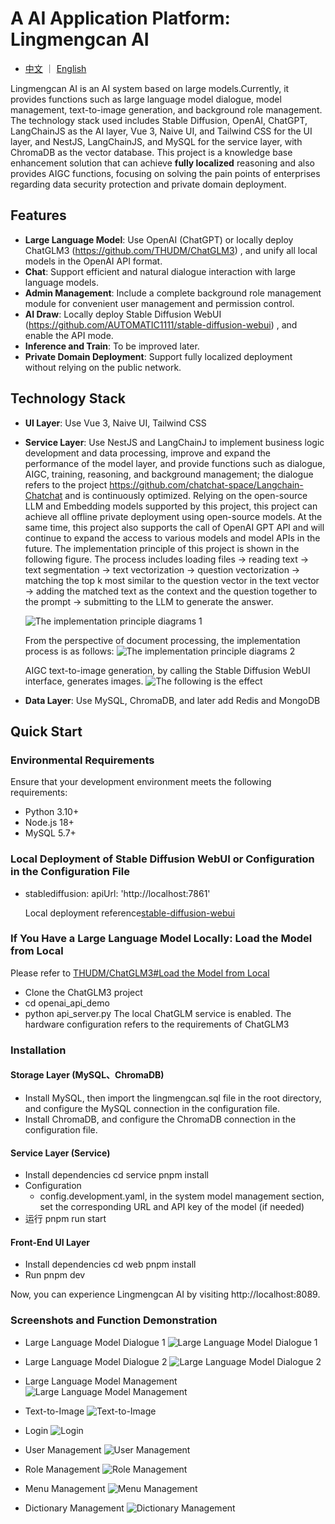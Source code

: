 # A AI Application Platform: Lingmengcan AI

- <a href="./README.md">中文</a> ｜ <a href="./README.en-US.md">English</a>

Lingmengcan AI is an AI system based on large models.Currently, it provides functions such as large language model dialogue, model management, text-to-image generation, and background role management. The technology stack used includes Stable Diffusion, OpenAI, ChatGPT, LangChainJS as the AI layer, Vue 3, Naive UI, and Tailwind CSS for the UI layer, and NestJS, LangChainJS, and MySQL for the service layer, with ChromaDB as the vector database. This project is a knowledge base enhancement solution that can achieve **fully localized** reasoning and also provides AIGC functions, focusing on solving the pain points of enterprises regarding data security protection and private domain deployment.

## Features

- **Large Language Model**: Use OpenAI (ChatGPT) or locally deploy ChatGLM3 (https://github.com/THUDM/ChatGLM3) , and unify all local models in the OpenAI API format.
- **Chat**: Support efficient and natural dialogue interaction with large language models.
- **Admin Management**: Include a complete background role management module for convenient user management and permission control.
- **AI Draw**: Locally deploy Stable Diffusion WebUI (https://github.com/AUTOMATIC1111/stable-diffusion-webui) , and enable the API mode.
- **Inference and Train**: To be improved later.
- **Private Domain Deployment**: Support fully localized deployment without relying on the public network.

## Technology Stack

- **UI Layer**: Use Vue 3, Naive UI, Tailwind CSS
- **Service Layer**: Use NestJS and LangChainJ to implement business logic development and data processing, improve and expand the performance of the model layer, and provide functions such as dialogue, AIGC, training, reasoning, and background management; the dialogue refers to the project https://github.com/chatchat-space/Langchain-Chatchat and is continuously optimized.
  Relying on the open-source LLM and Embedding models supported by this project, this project can achieve all offline private deployment using open-source models. At the same time, this project also supports the call of OpenAI GPT API and will continue to expand the access to various models and model APIs in the future.
  The implementation principle of this project is shown in the following figure. The process includes loading files -> reading text -> text segmentation -> text vectorization -> question vectorization -> matching the top k most similar to the question vector in the text vector -> adding the matched text as the context and the question together to the prompt -> submitting to the LLM to generate the answer.

  ![The implementation principle diagrams 1](images/langchain+chatglm.png)

  From the perspective of document processing, the implementation process is as follows:
  ![The implementation principle diagrams 2](images/langchain+chatglm2.png)

  AIGC text-to-image generation, by calling the Stable Diffusion WebUI interface, generates images.
  ![The following is the effect](images/txt2img.png)

- **Data Layer**: Use MySQL, ChromaDB, and later add Redis and MongoDB

## Quick Start

### Environmental Requirements

Ensure that your development environment meets the following requirements:

- Python 3.10+
- Node.js 18+
- MySQL 5.7+

### Local Deployment of Stable Diffusion WebUI or Configuration in the Configuration File

- stablediffusion:
  apiUrl: 'http://localhost:7861'

  Local deployment reference[stable-diffusion-webui](https://github.com/AUTOMATIC1111/stable-diffusion-webui)

### If You Have a Large Language Model Locally: Load the Model from Local

Please refer to [THUDM/ChatGLM3#Load the Model from Local](https://github.com/THUDM/ChatGLM3#从本地加载模型)

- Clone the ChatGLM3 project
- cd openai_api_demo
- python api_server.py
  The local ChatGLM service is enabled. The hardware configuration refers to the requirements of ChatGLM3

### Installation

#### Storage Layer (MySQL、ChromaDB)

- Install MySQL, then import the lingmengcan.sql file in the root directory, and configure the MySQL connection in the configuration file.
- Install ChromaDB, and configure the ChromaDB connection in the configuration file.

#### Service Layer (Service)

- Install dependencies
  cd service
  pnpm install
- Configuration
  - config.development.yaml, in the system model management section, set the corresponding URL and API key of the model (if needed)
- 运行
  pnpm run start

#### Front-End UI Layer

- Install dependencies
  cd web
  pnpm install
- Run
  pnpm dev

Now, you can experience Lingmengcan AI by visiting http://localhost:8089.

### Screenshots and Function Demonstration

- Large Language Model Dialogue 1
  ![Large Language Model Dialogue 1](images/chat1.png)

- Large Language Model Dialogue 2
  ![Large Language Model Dialogue 2](images/chat2.png)

- Large Language Model Management
  ![Large Language Model Management](images/llm-model1.png)

- Text-to-Image
  ![Text-to-Image](images/txt2img.png)

- Login
  ![Login](images/login.png)

- User Management
  ![User Management](images/user.png)

- Role Management
  ![Role Management](images/role.png)

- Menu Management
  ![Menu Management](images/menu.png)

- Dictionary Management
  ![Dictionary Management](images/dict.png)

